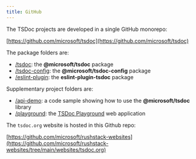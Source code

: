 ```yaml
---
title: GitHub
---
```


The TSDoc projects are developed in a single GitHub monorepo:

[https://github.com/microsoft/tsdoc](https://github.com/microsoft/tsdoc)

The package folders are:

- [/tsdoc](https://github.com/microsoft/tsdoc/tree/main/tsdoc): the **@microsoft/tsdoc** package
- [/tsdoc-config](https://github.com/microsoft/tsdoc/tree/main/tsdoc-config): the **@microsoft/tsdoc-config** package
- [/eslint-plugin](https://github.com/microsoft/tsdoc/tree/main/eslint-plugin): the **eslint-plugin-tsdoc** package

Supplementary project folders are:

- [/api-demo](https://github.com/microsoft/tsdoc/tree/main/api-demo): a code sample showing how to use
  the **@microsoft/tsdoc** library
- [/playground](https://github.com/microsoft/tsdoc/tree/main/playground): the [TSDoc Playground](/play) web application

The `tsdoc.org` website is hosted in this Github repo:

[https://github.com/microsoft/rushstack-websites](https://github.com/microsoft/rushstack-websites/tree/main/websites/tsdoc.org)
